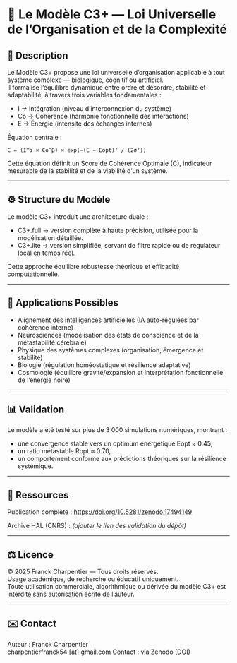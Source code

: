 # 🧠 Le Modèle C3+ — Loi Universelle de l’Organisation et de la Complexité

## 📘 Description
Le Modèle C3+ propose une loi universelle d’organisation applicable à tout système complexe — biologique, cognitif ou artificiel.  
Il formalise l’équilibre dynamique entre ordre et désordre, stabilité et adaptabilité, à travers trois variables fondamentales :

- I → Intégration (niveau d’interconnexion du système)
- Co → Cohérence (harmonie fonctionnelle des interactions)
- E → Énergie (intensité des échanges internes)

Équation centrale :
```
C = (I^α × Co^β) × exp(−(E − Eopt)² / (2σ²))
```

Cette équation définit un Score de Cohérence Optimale (C), indicateur mesurable de la stabilité et de la viabilité d’un système.

---

## ⚙️ Structure du Modèle
Le modèle C3+ introduit une architecture duale :

- C3+.full → version complète à haute précision, utilisée pour la modélisation détaillée.
- C3+.lite → version simplifiée, servant de filtre rapide ou de régulateur local en temps réel.

Cette approche équilibre robustesse théorique et efficacité computationnelle.

---

## 🔬 Applications Possibles
- Alignement des intelligences artificielles (IA auto-régulées par cohérence interne)
- Neurosciences (modélisation des états de conscience et de la métastabilité cérébrale)
- Physique des systèmes complexes (organisation, émergence et stabilité)
- Biologie (régulation homéostatique et résilience adaptative)
- Cosmologie (équilibre gravité/expansion et interprétation fonctionnelle de l’énergie noire)

---

## 📊 Validation
Le modèle a été testé sur plus de 3 000 simulations numériques, montrant :
- une convergence stable vers un optimum énergétique Eopt ≈ 0.45,
- un ratio métastable Ropt ≈ 0.70,
- un comportement conforme aux prédictions théoriques sur la résilience systémique.

---

## 📁 Ressources
Publication complète :
https://doi.org/10.5281/zenodo.17494149

Archive HAL (CNRS) :
*(ajouter le lien dès validation du dépôt)*

---

## ⚖️ Licence
© 2025 Franck Charpentier — Tous droits réservés.  
Usage académique, de recherche ou éducatif uniquement.  
Toute utilisation commerciale, algorithmique ou dérivée du modèle C3+ est interdite sans autorisation écrite de l’auteur.

---

## ✉️ Contact
Auteur : Franck Charpentier  
charpentierfranck54 [at] gmail.com
Contact : via Zenodo (DOI)
